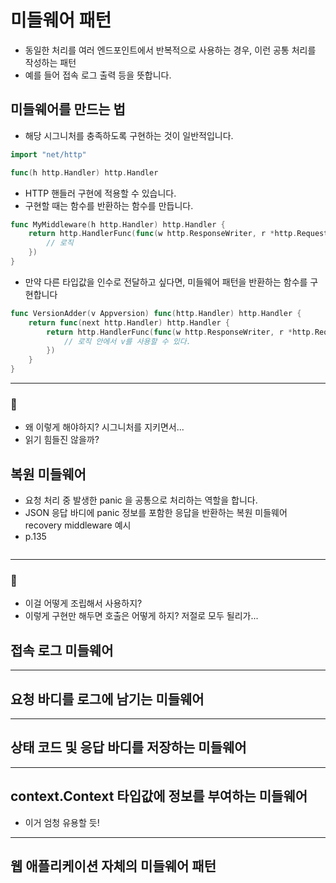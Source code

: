 # 미들웨어 패턴
- 동일한 처리를 여러 엔드포인트에서 반복적으로 사용하는 경우, 이런 공통 처리를 작성하는 패턴
- 예를 들어 접속 로그 출력 등을 뜻합니다.

## 미들웨어를 만드는 법
- 해당 시그니처를 충족하도록 구현하는 것이 일반적입니다.
```go
import "net/http"

func(h http.Handler) http.Handler
```
- HTTP 핸들러 구현에 적용할 수 있습니다.
- 구현할 때는 함수를 반환하는 함수를 만듭니다.
```go
func MyMiddleware(h http.Handler) http.Handler {
	return http.HandlerFunc(func(w http.ResponseWriter, r *http.Request) {
		// 로직
	})
}
```

- 만약 다른 타입값을 인수로 전달하고 싶다면, 미들웨어 패턴을 반환하는 함수를 구현합니다
```go
func VersionAdder(v Appversion) func(http.Handler) http.Handler {
	return func(next http.Handler) http.Handler {
		return http.HandlerFunc(func(w http.ResponseWriter, r *http.Request) {
			// 로직 안에서 v를 사용할 수 있다.
		})
	}
}
```

---
### 🤔
- 왜 이렇게 해야하지? 시그니처를 지키면서...
- 읽기 힘들진 않을까?


## 복원 미들웨어
- 요청 처리 중 발생한 panic 을 공통으로 처리하는 역할을 합니다.
- JSON 응답 바디에 panic 정보를 포함한 응답을 반환하는 복원 미들웨어 recovery middleware 예시
- p.135

```go

```

---
### 🤔
- 이걸 어떻게 조립해서 사용하지?
- 이렇게 구현만 해두면 호출은 어떻게 하지? 저절로 모두 될리가...

## 접속 로그 미들웨어

---

## 요청 바디를 로그에 남기는 미들웨어

---

## 상태 코드 및 응답 바디를 저장하는 미들웨어


---

## context.Context 타입값에 정보를 부여하는 미들웨어
- 이거 엄청 유용할 듯!

---
## 웹 애플리케이션 자체의 미들웨어 패턴

